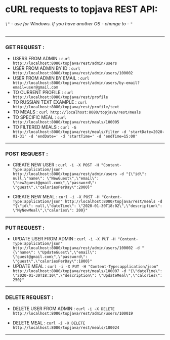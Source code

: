 # cURL requests to topjava REST API:
###### `\"` - use for Windows. If you have another OS - change to - `"`

___

### GET REQUEST :

* USERS FROM ADMIN :
  `curl http://localhost:8080/topjava/rest/admin/users`
* USER FROM ADMIN BY ID :
  `curl http://localhost:8080/topjava/rest/admin/users/100002`
* USER FROM ADMIN BY EMAIL :
  `curl http://localhost:8080/topjava/rest/admin/users/by-email?email=user@gmail.com`
* TO CURRENT PROFILE :
  `curl http://localhost:8080/topjava/rest/profile`
* TO RUSSIAN TEXT EXAMPLE :
  `curl http://localhost:8080/topjava/rest/profile/text`
* TO MEALS :
  `curl http://localhost:8080/topjava/rest/meals`
* TO SPECIFIC MEAL :
  `curl http://localhost:8080/topjava/rest/meals/100005`
* TO FILTERED MEALS :
  `curl -G  http://localhost:8080/topjava/rest/meals/filter -d 'startDate=2020-01-31' -d 'endDate=' -d 'startTime=' -d 'endTime=15:00'`

___

### POST REQUEST :

* CREATE NEW USER :
  `curl -i -X POST -H "Content-Type:application/json" http://localhost:8080/topjava/rest/admin/users -d "{\"id\": null,\"name\": \"NewGuest\",\"email\": \"new2guest@gmail.com\",\"password\": \"guest\",\"caloriesPerDay\":2000}"`

* CREATE NEW MEAL :
  `curl -i -X POST -H "Content-Type:application/json" http://localhost:8080/topjava/rest/meals -d "{\"id\": null,\"dateTime\": \"2020-01-30T18:02\",\"description\": \"MyNewMeal\",\"calories\": 200}"`

___

### PUT REQUEST :

* UPDATE USER FROM ADMIN :
  `curl -i -X PUT -H "Content-Type:application/json" http://localhost:8080/topjava/rest/admin/users/100002 -d "{\"name\": \"UpdateGuest\",\"email\": \"guest@gmail.com\",\"password\": \"guest\",\"caloriesPerDay\":1800}"`
* UPDATE MEAL :
  `curl -i -X PUT -H "Content-Type:application/json" http://localhost:8080/topjava/rest/meals/100007 -d "{\"dateTime\": \"2020-01-30T18:10\",\"description\": \"UpdateMeal\",\"calories\": 250}"`

___

### DELETE REQUEST :

* DELETE USER FROM ADMIN :
  `curl -i -X DELETE http://localhost:8080/topjava/rest/admin/users/100019`

* DELETE MEAL :
  `curl -i -X DELETE http://localhost:8080/topjava/rest/meals/100024`

___